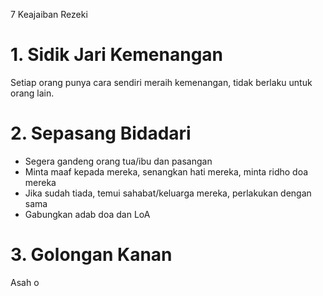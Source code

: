 7 Keajaiban Rezeki
# 1. Sidik Jari Kemenangan
Setiap orang punya cara sendiri meraih kemenangan, tidak berlaku untuk orang lain. 
# 2. Sepasang Bidadari
- Segera gandeng orang tua/ibu dan pasangan
- Minta maaf kepada mereka, senangkan hati mereka, minta ridho doa mereka 
- Jika sudah tiada, temui sahabat/keluarga mereka, perlakukan dengan sama
- Gabungkan adab doa dan LoA
# 3. Golongan Kanan 
Asah o